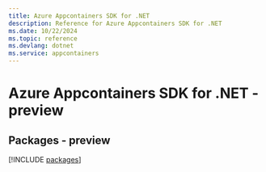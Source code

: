 ```yaml
---
title: Azure Appcontainers SDK for .NET
description: Reference for Azure Appcontainers SDK for .NET
ms.date: 10/22/2024
ms.topic: reference
ms.devlang: dotnet
ms.service: appcontainers
---
```

# Azure Appcontainers SDK for .NET - preview
## Packages - preview
[!INCLUDE [packages](appcontainers-index.md)]